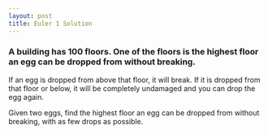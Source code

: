 ```yaml
---
layout: post
title: Euler 1 Solution
---
```

### A building has 100 floors. One of the floors is the highest floor an egg can be dropped from without breaking.
If an egg is dropped from above that floor, it will break. If it is dropped from that floor or below, it will be completely undamaged and you can drop the egg again.

Given two eggs, find the highest floor an egg can be dropped from without breaking, with as few drops as possible.
